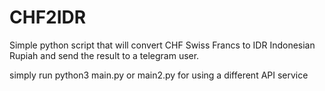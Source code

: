 # CHF2IDR

Simple python script that will convert CHF Swiss Francs to IDR Indonesian Rupiah and send the result to a telegram user.

simply run python3 main.py or main2.py for using a different API service
